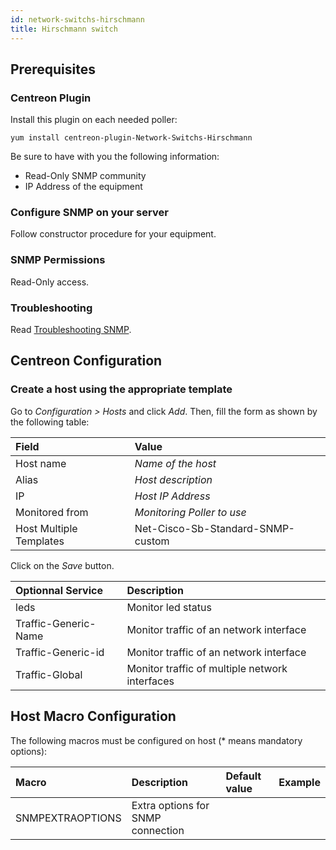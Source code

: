 ```yaml
---
id: network-switchs-hirschmann
title: Hirschmann switch
---
```


## Prerequisites

### Centreon Plugin

Install this plugin on each needed poller:

``` shell
yum install centreon-plugin-Network-Switchs-Hirschmann
```

Be sure to have with you the following information:

  - Read-Only SNMP community
  - IP Address of the equipment

### Configure SNMP on your server

Follow constructor procedure for your equipment.

### SNMP Permissions

Read-Only access.

### Troubleshooting

Read [Troubleshooting
SNMP](https://documentation.centreon.com/docs/centreon-plugins/en/latest/user/guide#snmp).

## Centreon Configuration

### Create a host using the appropriate template

Go to *Configuration \> Hosts* and click *Add*. Then, fill the form as shown by
the following table:

| Field                                | Value                             |
| :----------------------------------- | :-------------------------------- |
| Host name                            | *Name of the host*                |
| Alias                                | *Host description*                |
| IP                                   | *Host IP Address*                 |
| Monitored from                       | *Monitoring Poller to use*        |
| Host Multiple Templates              | Net-Cisco-Sb-Standard-SNMP-custom |

Click on the *Save* button.

| Optionnal Service    | Description                                    |
| :------------------- | :--------------------------------------------- |
| leds                 | Monitor led status                             |
| Traffic-Generic-Name | Monitor traffic of an network interface        |
| Traffic-Generic-id   | Monitor traffic of an network interface        |
| Traffic-Global       | Monitor traffic of multiple network interfaces |

## Host Macro Configuration

The following macros must be configured on host (\* means mandatory options):

| Macro            | Description                       | Default value | Example |
| :--------------- | :-------------------------------- | :------------ | :------ |
| SNMPEXTRAOPTIONS | Extra options for SNMP connection |               |         |
